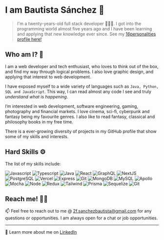 
#  I am Bautista Sánchez 🥳

> I'm a twenty-years-old full stack developer 👨🏽‍💻. I got into the programming world almost five years ago and I have been learning and applying that new knowledge ever since. See my [16personalities profile here!](https://www.16personalities.com/profiles/3ede20010c15e)

##  Who am I? 🤔
I am a web developer and tech enthusiast, who loves to think out of the box, and find my way through logical problems. I also love graphic design, and applying that interest to web development.

I have exposed myself to a wide variety of languages such as `Java, Python, SQL and JavaScript`. This way, I can read almost any code I see and truly _understand what is happening_.

I’m interested in web development, software engineering, gaming, photography and financial markets. I love cinema, sci-fi, cyberpunk and fantasy being my favourite genres. I also like to read fantasy, classical and philosophy books in my free time.

There is a ever-growing diversity of projects in my GitHub profile that show some of my skills and interests.

## Hard Skills ⚙️
The list of my skills include:
<p>
  <img src='https://img.shields.io/badge/JavaScript-323330?style=for-the-badge&logo=javascript&logoColor=F7DF1E' alt='Javascript'/>
  <img src='https://img.shields.io/badge/TypeScript-007ACC?style=for-the-badge&logo=typescript&logoColor=white' alt='Typescript'/>
  <img src='https://img.shields.io/badge/Java-FA7343?style=for-the-badge&logo=ava&logoColor=white' alt='Java'/>
  <img src='https://img.shields.io/badge/React-20232A?style=for-the-badge&logo=react&logoColor=61DAFB' alt='React'/>
  <img src='https://img.shields.io/badge/GraphQl-E10098?style=for-the-badge&logo=graphql&logoColor=white' alt='GraphQL'/>
  <img src='https://img.shields.io/badge/next.js-000000?style=for-the-badge&logo=nextdotjs&logoColor=white' alt='NextJS'/>
  <img src='https://img.shields.io/badge/PostgreSQL-316192?style=for-the-badge&logo=postgresql&logoColor=white' alt='PostgreSQL'/>
  <img src='https://img.shields.io/badge/Vercel-000000?style=for-the-badge&logo=vercel&logoColor=white' alt='Vercel' />
  <img src='https://img.shields.io/badge/Express.js-000000?style=for-the-badge&logo=express&logoColor=white' alt='Express' />
  <img src='https://img.shields.io/badge/GIT-E44C30?style=for-the-badge&logo=git&logoColor=white' alt='Git' />
  <img src='https://img.shields.io/badge/MongoDB-4EA94B?style=for-the-badge&logo=mongodb&logoColor=white' alt='MongoDB' />
  <img src='https://img.shields.io/badge/MySQL-005C84?style=for-the-badge&logo=mysql&logoColor=white' alt='MySQL' />
  <img src='https://img.shields.io/badge/Apollo%20GraphQL-311C87?&style=for-the-badge&logo=Apollo%20GraphQL&logoColor=white' alt='Apollo' />
  <img src='https://img.shields.io/badge/Mocha-8D6748?style=for-the-badge&logo=Mocha&logoColor=white' alt='Mocha' />
  <img src='https://img.shields.io/badge/Node.js-339933?style=for-the-badge&logo=nodedotjs&logoColor=white' alt='Node' />
  <img src='https://img.shields.io/badge/Redux-593D88?style=for-the-badge&logo=redux&logoColor=white' alt='Redux' />
  <img src='https://img.shields.io/badge/Tailwind_CSS-38B2AC?style=for-the-badge&logo=tailwind-css&logoColor=white' alt='Tailwind' />
  <img src='https://img.shields.io/badge/Prisma-3982CE?style=for-the-badge&logo=Prisma&logoColor=white' alt='Prisma' />
  <img src='https://img.shields.io/badge/Sequelize-52B0E7?style=for-the-badge&logo=Sequelize&logoColor=white' alt='Sequelize' />
  <img src='https://img.shields.io/badge/GIT-E44C30?style=for-the-badge&logo=git&logoColor=white' alt='Git' />
</p>

##  Reach me! ✍🏽

📫 Feel free to reach out to me @ 2f.sanchezbautista@gmail.com for any questions or opportunities. I am always open for a chat or job opportunities.

---
🎯 Learn more about me on [LinkedIn](https://www.linkedin.com/in/baut-s/)
